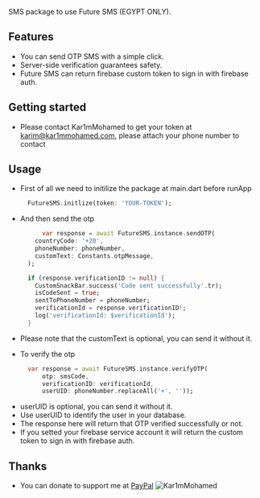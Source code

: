<!--
This README describes the package. If you publish this package to pub.dev,
this README's contents appear on the landing page for your package.

For information about how to write a good package README, see the guide for
[writing package pages](https://dart.dev/guides/libraries/writing-package-pages).

For general information about developing packages, see the Dart guide for
[creating packages](https://dart.dev/guides/libraries/create-library-packages)
and the Flutter guide for
[developing packages and plugins](https://flutter.dev/developing-packages).
-->

SMS package to use Future SMS (EGYPT ONLY).

## Features

* You can send OTP SMS with a simple click.
* Server-side verification guarantees safety.
* Future SMS can return firebase custom token to sign in with firebase auth.

## Getting started

- Please contact Kar1mMohamed to get your token at karim@kar1mmohamed.com, please attach your phone number to contact

## Usage

- First of all we need to initilize the package at main.dart before runApp

   ```dart
     FutureSMS.initlize(token: 'YOUR-TOKEN');
   ```

- And then send the otp
    
    ```dart
          var response = await FutureSMS.instance.sendOTP(
        countryCode: '+20',
        phoneNumber: phoneNumber,
        customText: Constants.otpMessage,
      );

      if (response.verificationID != null) {
        CustomSnackBar.success('Code sent successfully'.tr);
        isCodeSent = true;
        sentToPhoneNumber = phoneNumber;
        verificationId = response.verificationID!;
        log('verificationId: $verificationId');
      }
    ```
* Please note that the customText is optional, you can send it without it.


- To verify the otp

    ```dart
      var response = await FutureSMS.instance.verifyOTP(
          otp: smsCode,
          verificationID: verificationId,
          userUID: phoneNumber.replaceAll('+', ''));
    ```
* userUID is optional, you can send it without it.
* Use userUID to identify the user in your database.
* The response here will return that OTP verified successfully or not.
* If you setted your firebase service account it will return the custom token to sign in with firebase auth.

## Thanks

* You can donate to support me at [PayPal](https://www.paypal.me/kar1mmohamed)
![Kar1mMohamed](https://raw.githubusercontent.com/Kar1mMohamed/future_sms/main/images/Paypal.png)

<!-- ## Additional information

TODO: Tell users more about the package: where to find more information, how to
contribute to the package, how to file issues, what response they can expect
from the package authors, and more. -->
